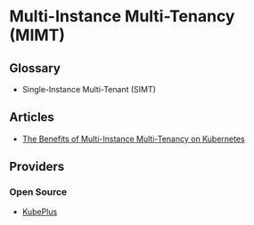# Multi-Instance Multi-Tenancy (MIMT)

## Glossary

- Single-Instance Multi-Tenant (SIMT)

## Articles

- [The Benefits of Multi-Instance Multi-Tenancy on Kubernetes](https://cloudark.medium.com/the-benefits-of-multi-instance-multi-tenancy-on-kubernetes-8456dd19c137)

## Providers

<!--
https://replicated.com
-->

### Open Source

- [KubePlus](https://github.com/cloud-ark/kubeplus)

<!--
https://github.com/3scale-ops/saas-operator
https://github.com/kuberlogic/kuberlogic
https://github.com/glasskube/operator

https://github.com/devspace-sh/devspace
https://github.com/replicatedhq/kots

https://github.com/pulumi/pulumi-kubernetes
https://github.com/cdk8s-team/cdk8s
https://github.com/laurci/kubernate

https://closte.com
https://github.com/closte
https://pagely.com
-->
